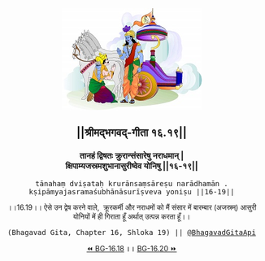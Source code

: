 <center><img src="../../asset/BG.png" alt="#API #bhagavadgitaapi #slok #nodejs #js #api #gitaapi #krishna #hinduism #vedic #ISKCON #shreemadbhagavadgita #technology"/>
<h2>||श्रीमद्‍भगवद्‍-गीता १६.१९||</h2>
<h3>तानहं द्विषतः क्रुरान्संसारेषु नराधमान् |<br/>क्षिपाम्यजस्रमशुभानासुरीष्वेव योनिषु ||१६-१९||</h3>
<pre>tānahaṃ dviṣataḥ krurānsaṃsāreṣu narādhamān .<br/>kṣipāmyajasramaśubhānāsurīṣveva yoniṣu ||16-19||</pre>
<p>।।16.19।। ऐसे उन द्वेष करने वाले,  क्रूरकर्मी और नराधमों को मैं संसार में बारम्बार (अजस्रम्) आसुरी योनियों में ही गिराता हूँ अर्थात् उत्पन्न करता हूँ।।</p>
<pre>(Bhagavad Gita, Chapter 16, Shloka 19) || <a href="https://twitter.com/bhagavadgitaapi">@BhagavadGitaApi</a></pre><a href="../../16/18">⏪  BG-16.18</a><b>        ।।        </b><a href="../../16/20">BG-16.20  ⏩</a></center></center>